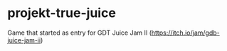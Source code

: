 # projekt-true-juice
Game that started as entry for GDT Juice Jam II (https://itch.io/jam/gdb-juice-jam-ii)
